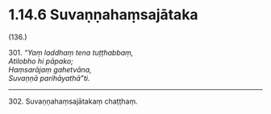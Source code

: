 # 1.14.6 Suvaṇṇahaṃsajātaka

(136.)

301\. _“Yaṃ laddhaṃ tena tuṭṭhabbaṃ,_  
_Atilobho hi pāpako;_  
_Haṃsarājaṃ gahetvāna,_  
_Suvaṇṇā parihāyathā”ti._  

---

302\. Suvaṇṇahaṃsajātakaṃ chaṭṭhaṃ.
